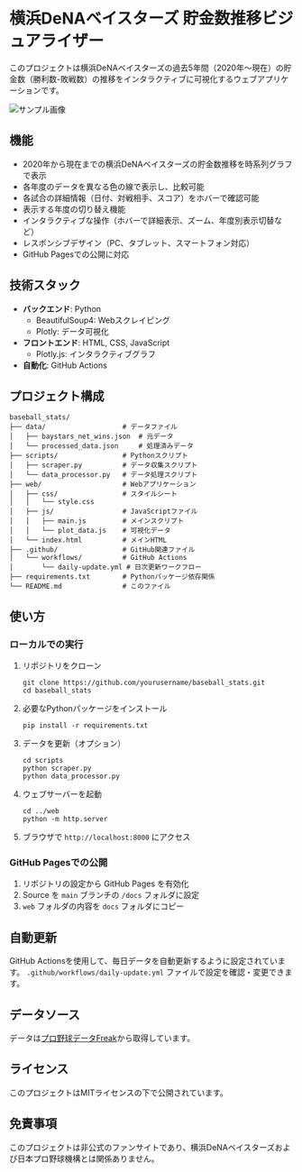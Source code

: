 # 横浜DeNAベイスターズ 貯金数推移ビジュアライザー

このプロジェクトは横浜DeNAベイスターズの過去5年間（2020年〜現在）の貯金数（勝利数-敗戦数）の推移をインタラクティブに可視化するウェブアプリケーションです。

![サンプル画像](https://via.placeholder.com/800x400?text=横浜DeNAベイスターズ+貯金数推移ビジュアライザー)

## 機能

- 2020年から現在までの横浜DeNAベイスターズの貯金数推移を時系列グラフで表示
- 各年度のデータを異なる色の線で表示し、比較可能
- 各試合の詳細情報（日付、対戦相手、スコア）をホバーで確認可能
- 表示する年度の切り替え機能
- インタラクティブな操作（ホバーで詳細表示、ズーム、年度別表示切替など）
- レスポンシブデザイン（PC、タブレット、スマートフォン対応）
- GitHub Pagesでの公開に対応

## 技術スタック

- **バックエンド**: Python
  - BeautifulSoup4: Webスクレイピング
  - Plotly: データ可視化
- **フロントエンド**: HTML, CSS, JavaScript
  - Plotly.js: インタラクティブグラフ
- **自動化**: GitHub Actions

## プロジェクト構成

```
baseball_stats/
├── data/                   # データファイル
│   ├── baystars_net_wins.json  # 元データ
│   └── processed_data.json     # 処理済みデータ
├── scripts/                # Pythonスクリプト
│   ├── scraper.py          # データ収集スクリプト
│   └── data_processor.py   # データ処理スクリプト
├── web/                    # Webアプリケーション
│   ├── css/                # スタイルシート
│   │   └── style.css
│   ├── js/                 # JavaScriptファイル
│   │   ├── main.js         # メインスクリプト
│   │   └── plot_data.js    # 可視化データ
│   └── index.html          # メインHTML
├── .github/                # GitHub関連ファイル
│   └── workflows/          # GitHub Actions
│       └── daily-update.yml # 日次更新ワークフロー
├── requirements.txt        # Pythonパッケージ依存関係
└── README.md               # このファイル
```

## 使い方

### ローカルでの実行

1. リポジトリをクローン
   ```
   git clone https://github.com/yourusername/baseball_stats.git
   cd baseball_stats
   ```

2. 必要なPythonパッケージをインストール
   ```
   pip install -r requirements.txt
   ```

3. データを更新（オプション）
   ```
   cd scripts
   python scraper.py
   python data_processor.py
   ```

4. ウェブサーバーを起動
   ```
   cd ../web
   python -m http.server
   ```

5. ブラウザで `http://localhost:8000` にアクセス

### GitHub Pagesでの公開

1. リポジトリの設定から GitHub Pages を有効化
2. Source を `main` ブランチの `/docs` フォルダに設定
3. `web` フォルダの内容を `docs` フォルダにコピー

## 自動更新

GitHub Actionsを使用して、毎日データを自動更新するように設定されています。
`.github/workflows/daily-update.yml` ファイルで設定を確認・変更できます。

## データソース

データは[プロ野球データFreak](https://nf3.sakura.ne.jp/php/stat_disp/stat_disp.php)から取得しています。

## ライセンス

このプロジェクトはMITライセンスの下で公開されています。

## 免責事項

このプロジェクトは非公式のファンサイトであり、横浜DeNAベイスターズおよび日本プロ野球機構とは関係ありません。